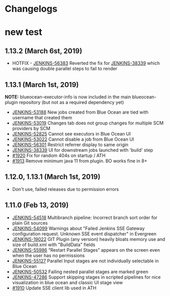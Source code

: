 # Changelogs

# new test

## 1.13.2 (March 6st, 2019)

* HOTFIX - [JENKINS-56383](https://issues.jenkins-ci.org/browse/JENKINS-56383) Reverted the fix for [JENKINS-38339](https://issues.jenkins-ci.org/browse/JENKINS-38339) which was causing double parallel steps to fail to render


## 1.13.1 (March 1st, 2019)

**NOTE:** blueocean-executor-info is now included in the main blueocean-plugin repository (but not as a required dependency yet)

* [JENKINS-53188](https://issues.jenkins-ci.org/browse/JENKINS-53188) New jobs created from Blue Ocean are tied with username that created them
* [JENKINS-53019](https://issues.jenkins-ci.org/browse/JENKINS-53019) Changes tab does not group changes for multiple SCM providers by SCM
* [JENKINS-52825](https://issues.jenkins-ci.org/browse/JENKINS-52825) Cannot see executors in Blue Ocean UI
* [JENKINS-53022](https://issues.jenkins-ci.org/browse/JENKINS-53022) Cannot disable a job from Blue Ocean UI
* [JENKINS-56301](https://issues.jenkins-ci.org/browse/JENKINS-56301) Restrict referrer display to same origin
* [JENKINS-38339](https://issues.jenkins-ci.org/browse/JENKINS-38339) UI for downstream jobs launched with 'build' step
* [#1920](https://github.com/jenkinsci/blueocean-plugin/pull/1920) Fix for random 404s on startup / ATH
* [#1913](https://github.com/jenkinsci/blueocean-plugin/pull/1913) Remove minimum java 11 from plugin. BO works fine in 8+

## 1.12.0, 1.13.1 (March 1st, 2019)

* Don't use, failed releases due to permission errors

## 1.11.0 (Feb 13, 2019)

* [JENKINS-54518](https://issues.jenkins-ci.org/browse/JENKINS-54518) Multibranch pipeline: Incorrect branch sort order for plain Git sources
* [JENKINS-54099](https://issues.jenkins-ci.org/browse/JENKINS-54099) Warnings about "Failed Jenkins SSE Gateway configuration request. Unknown SSE event dispatcher" in Evergreen
* [JENKINS-19022](https://issues.jenkins-ci.org/browse/JENKINS-19022) GIT Plugin (any version) heavily bloats memory use and size of build.xml with "BuildData" fields
* [JENKINS-55986](https://issues.jenkins-ci.org/browse/JENKINS-55986) “Restart Parallel Stages” appears on the screen even when the user has no permissions
* [JENKINS-55127](https://issues.jenkins-ci.org/browse/JENKINS-55127) Parallel Input stages are not individually selectable in Blue Ocean
* [JENKINS-50532](https://issues.jenkins-ci.org/browse/JENKINS-50532) Failing nested parallel stages are marked green
* [JENKINS-47286](https://issues.jenkins-ci.org/browse/JENKINS-47286) Support skipping stages in scripted pipelines for nice visualization in blue ocean and classic UI stage view
* [#1910](https://github.com/jenkinsci/blueocean-plugin/pull/1910) Update SSE client lib used in ATH
